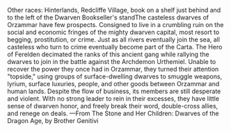 Other races: Hinterlands, Redcliffe Village, book on a shelf just behind and to the left of the Dwarven Bookseller's standThe casteless dwarves of Orzammar have few prospects. Consigned to live in a crumbling ruin on the social and economic fringes of the mighty dwarven capital, most resort to begging, prostitution, or crime.
Just as all rivers eventually join the sea, all casteless who turn to crime eventually become part of the Carta. The Hero of Ferelden decimated the ranks of this ancient gang while rallying the dwarves to join in the battle against the Archdemon Urthemiel. Unable to recover the power they once had in Orzammar, they turned their attention "topside," using groups of surface-dwelling dwarves to smuggle weapons, lyrium, surface luxuries, people, and other goods between Orzammar and human lands.
Despite the flow of business, its members are still desperate and violent. With no strong leader to rein in their excesses, they have little sense of dwarven honor, and freely break their word, double-cross allies, and renege on deals.
—From The Stone and Her Children: Dwarves of the Dragon Age, by Brother Genitivi